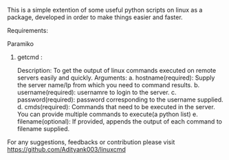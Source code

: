 This is a simple extention of some useful python scripts on linux as a package, developed in order to make things easier and faster.

Requirements:

Paramiko

1. getcmd : 
	
	Description: To get the output of linux commands executed on remote servers easily and quickly.
	Arguments: 
		a. hostname(required): Supply the server name/Ip from which you need to command results.
		b. username(required): usernamre to login to the server.
		c. password(required): password corresponding to the username supplied. 
		d. cmds(required): Commands that need to be executed in the server. You can provide multiple commands to execute(a python list)
		e. filename(optional): If provided, appends the output of each command to filename supplied.



For any suggestions, feedbacks or contribution please visit https://github.com/Adityank003/linuxcmd

